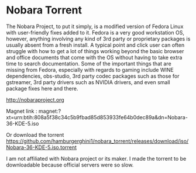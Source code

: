# Nobara Torrent

The Nobara Project, to put it simply, is a modified version of Fedora Linux with user-friendly fixes added to it. Fedora is a very good workstation OS, however, anything involving any kind of 3rd party or proprietary packages is usually absent from a fresh install. A typical point and click user can often struggle with how to get a lot of things working beyond the basic browser and office documents that come with the OS without having to take extra time to search documentation. Some of the important things that are missing from Fedora, especially with regards to gaming include WINE dependencies, obs-studio, 3rd party codec packages such as those for gstreamer, 3rd party drivers such as NVIDIA drivers, and even small package fixes here and there. 

http://nobaraproject.org

Magnet link : magnet:?xt=urn:btih:808a5f38c34c5b9fbad85d853933fe64b0dec89a&dn=Nobara-36-KDE-5.iso

Or download the torrent https://github.com/hamburgerghini1/nobara_torrent/releases/download/iso/Nobara-36-KDE-5.iso.torrent

I am not affiliated with Nobara project or its maker. I made the torrent to be downloadable because official servers were so slow.
